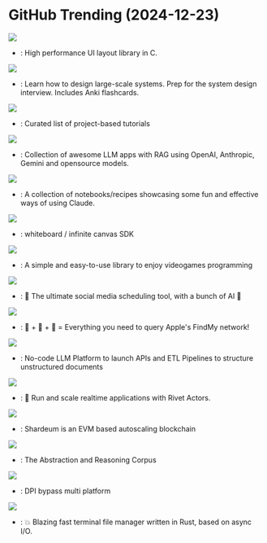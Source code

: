 # GitHub Trending (2024-12-23)

![](https://img.shields.io/badge/C-New%201-green?style=flat-square&logo=appveyor)
- [](https://github.comundefined): High performance UI layout library in C.

![](https://img.shields.io/badge/Python-New%201-green?style=flat-square&logo=appveyor)
- [](https://github.comundefined): Learn how to design large-scale systems. Prep for the system design interview. Includes Anki flashcards.

![](https://img.shields.io/badge/none-New%20197-green?style=flat-square&logo=appveyor)
- [](https://github.comundefined): Curated list of project-based tutorials

![](https://img.shields.io/badge/Python-New%20332-green?style=flat-square&logo=appveyor)
- [](https://github.comundefined): Collection of awesome LLM apps with RAG using OpenAI, Anthropic, Gemini and opensource models.

![](https://img.shields.io/badge/Jupyter%20Notebook-New%20225-green?style=flat-square&logo=appveyor)
- [](https://github.comundefined): A collection of notebooks/recipes showcasing some fun and effective ways of using Claude.

![](https://img.shields.io/badge/TypeScript-New%20340-green?style=flat-square&logo=appveyor)
- [](https://github.comundefined): whiteboard / infinite canvas SDK

![](https://img.shields.io/badge/C-New%20202-green?style=flat-square&logo=appveyor)
- [](https://github.comundefined): A simple and easy-to-use library to enjoy videogames programming

![](https://img.shields.io/badge/TypeScript-New%20124-green?style=flat-square&logo=appveyor)
- [](https://github.comundefined): 📨 The ultimate social media scheduling tool, with a bunch of AI 🤖

![](https://img.shields.io/badge/Python-New%20231-green?style=flat-square&logo=appveyor)
- [](https://github.comundefined): 🍏 + 🎯 + 🐍 = Everything you need to query Apple's FindMy network!

![](https://img.shields.io/badge/Python-New%20216-green?style=flat-square&logo=appveyor)
- [](https://github.comundefined): No-code LLM Platform to launch APIs and ETL Pipelines to structure unstructured documents

![](https://img.shields.io/badge/Rust-New%2062-green?style=flat-square&logo=appveyor)
- [](https://github.comundefined): 🔩 Run and scale realtime applications with Rivet Actors.

![](https://img.shields.io/badge/TypeScript-New%20653-green?style=flat-square&logo=appveyor)
- [](https://github.comundefined): Shardeum is an EVM based autoscaling blockchain

![](https://img.shields.io/badge/JavaScript-New%2098-green?style=flat-square&logo=appveyor)
- [](https://github.comundefined): The Abstraction and Reasoning Corpus

![](https://img.shields.io/badge/C-New%2073-green?style=flat-square&logo=appveyor)
- [](https://github.comundefined): DPI bypass multi platform

![](https://img.shields.io/badge/Rust-New%20168-green?style=flat-square&logo=appveyor)
- [](https://github.comundefined): 💥 Blazing fast terminal file manager written in Rust, based on async I/O.

